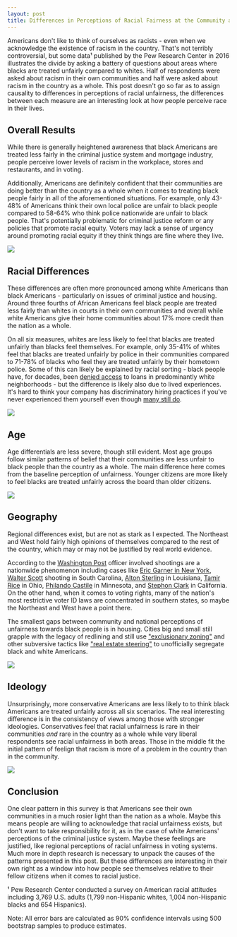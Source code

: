 ```yaml
---
layout: post
title: Differences in Perceptions of Racial Fairness at the Community and National Levels
---
```


Americans don't like to think of ourselves as racists - even when we acknowledge the existence of racism in the country. That's not terribly controversial, but some data¹ published by the Pew Research Center in 2016 illustrates the divide by asking a battery of questions about areas where blacks are treated unfairly compared to whites. Half of respondents were asked about racism in their own communities and half were asked about racism in the country as a whole. This post doesn't go so far as to assign causality to differences in perceptions of racial unfairness, the differences between each measure are an interesting look at how people perceive race in their lives.

## Overall Results
While there is generally heightened awareness that black Americans are treated less fairly in the criminal justice system and mortgage industry, people perceive lower levels of racism in the workplace, stores and restaurants, and in voting. 

Additionally, Americans are definitely confident that their communities are doing better than the country as a whole when it comes to treating black people fairly in all of the aforementioned situations. For example, only 43-48% of Americans think their own local police are unfair to black people compared to 58-64% who think police nationwide are unfair to black people. That's potentially problematic for criminal justice reform or any policies that promote racial equity. Voters may lack a sense of urgency around promoting racial equity if they think things are fine where they live.   

<p>
  <img src="https://joshyazman.github.io/images/pew-racial-attitudes/total.png#center"/>
</p>

## Racial Differences
These differences are often more pronounced among white Americans than black Americans - particularly on issues of criminal justice and housing. Around three fourths of African Americans feel black people are treated less fairly than whites in courts in their own communities and overall while white Americans give their home communities about 17% more credit than the nation as a whole.

On all six measures, whites are less likely to feel that blacks are treated unfairly than blacks feel themselves. For example, only 35-41% of whites feel that blacks are treated unfairly by police in their communities compared to 71-78% of blacks who feel they are treated unfairly by their hometown police. Some of this can likely be explained by racial sorting - black people have, for decades, been [denied access](https://en.wikipedia.org/wiki/Redlining) to loans in predominantly white neighborhoods - but the difference is likely also due to lived experiences. It's hard to think your company has discriminatory hiring practices if you've never experienced them yourself even though [many still do](https://www.vox.com/identities/2017/9/18/16307782/study-racism-jobs).

<p>
  <img src="https://joshyazman.github.io/images/pew-racial-attitudes/race.png#center"/>
</p>

## Age
Age differentials are less severe, though still evident. Most age groups follow similar patterns of belief that their communities are less unfair to black people than the country as a whole. The main difference here comes from the baseline perception of unfairness. Younger citizens are more likely to feel blacks are treated unfairly across the board than older citizens.

<p>
  <img src="https://joshyazman.github.io/images/pew-racial-attitudes/age.png#center"/>
</p>

## Geography
Regional differences exist, but are not as stark as I expected. The Northeast and West hold fairly high opinions of themselves compared to the rest of the country, which may or may not be justified by real world evidence. 

According to the [Washington Post](https://www.washingtonpost.com/graphics/national/police-shootings-2016/) officer involved shootings are a nationwide phenomenon including cases like [Eric Garner in New York](http://www.slate.com/articles/news_and_politics/politics/2014/12/daniel_pantaleo_not_indicted_why_the_nypd_officer_wasn_t_indicted_in_the.html),  [Walter Scott](https://www.nytimes.com/2017/05/02/us/michael-slager-walter-scott-north-charleston-shooting.html) shooting in South Carolina, [Alton Sterling](https://www.cnn.com/2018/03/30/us/alton-sterling-investigation-police-hearing/index.html) in Louisiana, [Tamir Rice](https://www.washingtonpost.com/news/post-nation/wp/2014/12/12/death-of-tamir-rice-12-year-old-shot-by-cleveland-police-ruled-a-homicide/) in Ohio, [Philando Castile](https://www.theguardian.com/us-news/2017/jun/26/philando-castile-settlement-death-police-shooting) in Minnesota, and [Stephon Clark](https://www.nbcnews.com/news/us-news/sacramento-police-release-hours-video-stephon-clark-shooting-n866546) in California. On the other hand, when it comes to voting rights, many of the nation's most restrictive voter ID laws are concentrated in southern states, so maybe the Northeast and West have a point there. 

The smallest gaps between community and national perceptions of unfairness towards black people is in housing. Cities big and small still grapple with the legacy of redlining and still use ["exclusionary zoning"](https://www.citylab.com/equity/2016/01/how-zoning-restrictions-make-segregation-worse/422352/) and other subversive tactics like ["real estate steering"](https://www.c-span.org/video/?c4597062/senator-cory-booker-defends-fair-housing-act-rule) to unofficially segregate black and white Americans.

<p>
  <img src="https://joshyazman.github.io/images/pew-racial-attitudes/region.png#center"/>
</p>

## Ideology
Unsurprisingly, more conservative Americans are less likely to to think black Americans are treated unfairly across all six scenarios. The real interesting difference is in the consistency of views among those with stronger ideologies. Conservatives feel that racial unfairness is rare in their communities _and_ rare in the country as a whole while very liberal respondents see racial unfairness in both areas. Those in the middle fit the initial pattern of feelign that racism is more of a problem in the country than in the community. 

<p>
  <img src="https://joshyazman.github.io/images/pew-racial-attitudes/ideology.png#center"/>
</p>

## Conclusion
One clear pattern in this survey is that Americans see their own communities in a much rosier light than the nation as a whole. Maybe this means people are willing to acknowledge that racial unfairness exists, but don't want to take responsibility for it, as in the case of white Americans' perceptions of the criminal justice system. Maybe these feelings are justified, like regional perceptions of racial unfairness in voting systems. Much more in depth research is necessary to unpack the causes of the patterns presented in this post. But these differences are interesting in their own right as a window into how people see themselves relative to their fellow citizens when it comes to racial justice.

¹ Pew Research Center conducted a survey on American racial attitudes including 3,769 U.S. adults (1,799 non-Hispanic whites, 1,004 non-Hispanic blacks and 654 Hispanics). 

Note: All error bars are calculated as 90% confidence intervals using 500 bootstrap samples to produce estimates.

